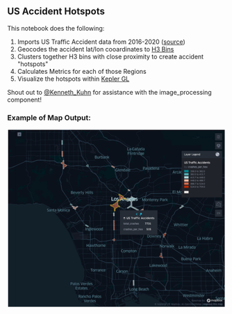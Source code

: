 ## US Accident Hotspots

This notebook does the following:

1. Imports US Traffic Accident data from 2016-2020 (<a href="https://www.kaggle.com/sobhanmoosavi/us-accidents">source</a>) 
2. Geocodes the accident lat/lon cooardinates to <a href="https://eng.uber.com/h3/">H3 Bins</a>
3. Clusters together H3 bins with close proximity to create accident "hotspots"
4. Calculates Metrics for each of those Regions
5. Visualize the hotspots within <a href="https://kepler.gl/">Kepler GL</a>

Shout out to <a href="https://github.com/polar2">@Kenneth_Kuhn</a> for assistance with the image_processing component! 

### Example of Map Output:
<img src="images/hotspots.png?raw=true"/>

